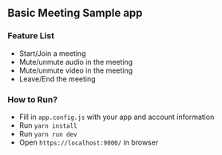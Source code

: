 ## Basic Meeting Sample app

### Feature List

- Start/Join a meeting
- Mute/unmute audio in the meeting
- Mute/unmute video in the meeting
- Leave/End the meeting

### How to Run?

- Fill in `app.config.js` with your app and account information
- Run `yarn install`
- Run `yarn run dev`
- Open `https://localhost:9000/` in browser